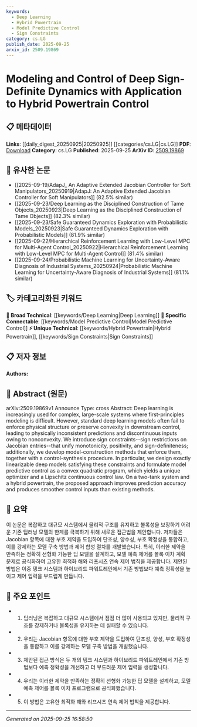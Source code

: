 ```yaml
---
keywords:
  - Deep Learning
  - Hybrid Powertrain
  - Model Predictive Control
  - Sign Constraints
category: cs.LG
publish_date: 2025-09-25
arxiv_id: 2509.19869
---
```


<!-- KEYWORD_LINKING_METADATA:
{
  "processed_timestamp": "2025-09-25T16:58:50.584451",
  "vocabulary_version": "1.0",
  "selected_keywords": [
    "Deep Learning",
    "Hybrid Powertrain",
    "Model Predictive Control",
    "Sign Constraints"
  ],
  "rejected_keywords": [],
  "similarity_scores": {
    "Deep Learning": 0.85,
    "Hybrid Powertrain": 0.8,
    "Model Predictive Control": 0.78,
    "Sign Constraints": 0.7
  },
  "extraction_method": "AI_prompt_based",
  "budget_applied": true,
  "candidates_json": {
    "candidates": [
      {
        "surface": "Deep Learning",
        "canonical": "Deep Learning",
        "aliases": [
          "DL"
        ],
        "category": "broad_technical",
        "rationale": "Deep Learning is central to the paper's methodology and connects to a wide range of related topics.",
        "novelty_score": 0.3,
        "connectivity_score": 0.9,
        "specificity_score": 0.6,
        "link_intent_score": 0.85
      },
      {
        "surface": "Hybrid Powertrain",
        "canonical": "Hybrid Powertrain",
        "aliases": [
          "Hybrid Engine",
          "Hybrid Vehicle Powertrain"
        ],
        "category": "unique_technical",
        "rationale": "The application focus of the paper, providing a unique context for linking with automotive control systems.",
        "novelty_score": 0.7,
        "connectivity_score": 0.65,
        "specificity_score": 0.85,
        "link_intent_score": 0.8
      },
      {
        "surface": "Model Predictive Control",
        "canonical": "Model Predictive Control",
        "aliases": [
          "MPC"
        ],
        "category": "specific_connectable",
        "rationale": "A key control strategy discussed, linking to control theory and optimization methods.",
        "novelty_score": 0.5,
        "connectivity_score": 0.75,
        "specificity_score": 0.8,
        "link_intent_score": 0.78
      },
      {
        "surface": "Sign Constraints",
        "canonical": "Sign Constraints",
        "aliases": [
          "Sign Restrictions"
        ],
        "category": "unique_technical",
        "rationale": "A novel methodological contribution of the paper that enhances model reliability and control.",
        "novelty_score": 0.65,
        "connectivity_score": 0.6,
        "specificity_score": 0.75,
        "link_intent_score": 0.7
      }
    ],
    "ban_list_suggestions": [
      "method",
      "experiment",
      "performance"
    ]
  },
  "decisions": [
    {
      "candidate_surface": "Deep Learning",
      "resolved_canonical": "Deep Learning",
      "decision": "linked",
      "scores": {
        "novelty": 0.3,
        "connectivity": 0.9,
        "specificity": 0.6,
        "link_intent": 0.85
      }
    },
    {
      "candidate_surface": "Hybrid Powertrain",
      "resolved_canonical": "Hybrid Powertrain",
      "decision": "linked",
      "scores": {
        "novelty": 0.7,
        "connectivity": 0.65,
        "specificity": 0.85,
        "link_intent": 0.8
      }
    },
    {
      "candidate_surface": "Model Predictive Control",
      "resolved_canonical": "Model Predictive Control",
      "decision": "linked",
      "scores": {
        "novelty": 0.5,
        "connectivity": 0.75,
        "specificity": 0.8,
        "link_intent": 0.78
      }
    },
    {
      "candidate_surface": "Sign Constraints",
      "resolved_canonical": "Sign Constraints",
      "decision": "linked",
      "scores": {
        "novelty": 0.65,
        "connectivity": 0.6,
        "specificity": 0.75,
        "link_intent": 0.7
      }
    }
  ]
}
-->

# Modeling and Control of Deep Sign-Definite Dynamics with Application to Hybrid Powertrain Control

## 📋 메타데이터

**Links**: [[daily_digest_20250925|20250925]] [[categories/cs.LG|cs.LG]]
**PDF**: [Download](https://arxiv.org/pdf/2509.19869.pdf)
**Category**: cs.LG
**Published**: 2025-09-25
**ArXiv ID**: [2509.19869](https://arxiv.org/abs/2509.19869)

## 🔗 유사한 논문
- [[2025-09-19/AdapJ_ An Adaptive Extended Jacobian Controller for Soft Manipulators_20250919|AdapJ: An Adaptive Extended Jacobian Controller for Soft Manipulators]] (82.5% similar)
- [[2025-09-23/Deep Learning as the Disciplined Construction of Tame Objects_20250923|Deep Learning as the Disciplined Construction of Tame Objects]] (82.3% similar)
- [[2025-09-23/Safe Guaranteed Dynamics Exploration with Probabilistic Models_20250923|Safe Guaranteed Dynamics Exploration with Probabilistic Models]] (81.9% similar)
- [[2025-09-22/Hierarchical Reinforcement Learning with Low-Level MPC for Multi-Agent Control_20250922|Hierarchical Reinforcement Learning with Low-Level MPC for Multi-Agent Control]] (81.4% similar)
- [[2025-09-24/Probabilistic Machine Learning for Uncertainty-Aware Diagnosis of Industrial Systems_20250924|Probabilistic Machine Learning for Uncertainty-Aware Diagnosis of Industrial Systems]] (81.1% similar)

## 🏷️ 카테고리화된 키워드
**🧠 Broad Technical**: [[keywords/Deep Learning|Deep Learning]]
**🔗 Specific Connectable**: [[keywords/Model Predictive Control|Model Predictive Control]]
**⚡ Unique Technical**: [[keywords/Hybrid Powertrain|Hybrid Powertrain]], [[keywords/Sign Constraints|Sign Constraints]]

## 📋 저자 정보

**Authors:** 

## 📄 Abstract (원문)

arXiv:2509.19869v1 Announce Type: cross 
Abstract: Deep learning is increasingly used for complex, large-scale systems where first-principles modeling is difficult. However, standard deep learning models often fail to enforce physical structure or preserve convexity in downstream control, leading to physically inconsistent predictions and discontinuous inputs owing to nonconvexity. We introduce sign constraints--sign restrictions on Jacobian entries--that unify monotonicity, positivity, and sign-definiteness; additionally, we develop model-construction methods that enforce them, together with a control-synthesis procedure. In particular, we design exactly linearizable deep models satisfying these constraints and formulate model predictive control as a convex quadratic program, which yields a unique optimizer and a Lipschitz continuous control law. On a two-tank system and a hybrid powertrain, the proposed approach improves prediction accuracy and produces smoother control inputs than existing methods.

## 📝 요약

이 논문은 복잡하고 대규모 시스템에서 물리적 구조를 유지하고 볼록성을 보장하기 어려운 기존 딥러닝 모델의 한계를 극복하기 위해 새로운 접근법을 제안합니다. 저자들은 Jacobian 항목에 대한 부호 제약을 도입하여 단조성, 양수성, 부호 확정성을 통합하고, 이를 강제하는 모델 구축 방법과 제어 합성 절차를 개발했습니다. 특히, 이러한 제약을 만족하는 정확히 선형화 가능한 딥 모델을 설계하고, 모델 예측 제어를 볼록 이차 계획 문제로 공식화하여 고유한 최적화 해와 리프시츠 연속 제어 법칙을 제공합니다. 제안된 방법은 이중 탱크 시스템과 하이브리드 파워트레인에서 기존 방법보다 예측 정확성을 높이고 제어 입력을 부드럽게 만듭니다.

## 🎯 주요 포인트

- 1. 딥러닝은 복잡하고 대규모 시스템에서 점점 더 많이 사용되고 있지만, 물리적 구조를 강제하거나 볼록성을 유지하는 데 실패할 수 있습니다.
- 2. 우리는 Jacobian 항목에 대한 부호 제약을 도입하여 단조성, 양성, 부호 확정성을 통합하고 이를 강제하는 모델 구축 방법을 개발했습니다.
- 3. 제안된 접근 방식은 두 개의 탱크 시스템과 하이브리드 파워트레인에서 기존 방법보다 예측 정확성을 개선하고 더 부드러운 제어 입력을 생성합니다.
- 4. 우리는 이러한 제약을 만족하는 정확히 선형화 가능한 딥 모델을 설계하고, 모델 예측 제어를 볼록 이차 프로그램으로 공식화했습니다.
- 5. 이 방법은 고유한 최적화 해와 리프시츠 연속 제어 법칙을 제공합니다.


---

*Generated on 2025-09-25 16:58:50*